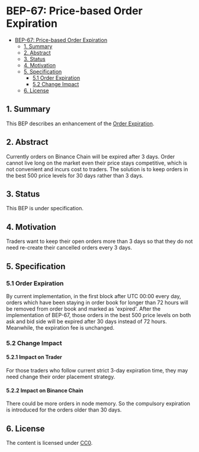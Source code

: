 # BEP-67: Price-based Order Expiration

- [BEP-67: Price-based Order Expiration](#bep-67-Price-based-order-expiration)
  - [1. Summary](#1-summary)
  - [2. Abstract](#2-abstract)
  - [3. Status](#3-status)
  - [4. Motivation](#4-motivation)
  - [5. Specification](#5-specification)
    - [5.1 Order Expiration](#51-order-expiration)
    - [5.2 Change Impact](#52-change-impact)
  - [6. License](#6-license)

## 1. Summary 

This BEP describes an enhancement of the [Order Expiration](https://docs.binance.org/faq.html#what-is-order-expire).  

## 2. Abstract

Currently orders on Binance Chain will be expired after 3 days. Order cannot live long on the market even their price stays competitive, which is not convenient and incurs cost to traders. The solution is to keep orders in the best 500 price levels for 30 days rather than 3 days.

## 3. Status

This BEP is under specification.

## 4. Motivation

Traders want to keep their open orders more than 3 days so that they do not need re-create their cancelled orders every 3 days. 


## 5. Specification

###  5.1 Order Expiration
By current implementation, in the first block after UTC 00:00 every day, orders which have been staying in order book for longer than 72 hours will be removed from order book and marked as 'expired'. 
After the implementation of BEP-67, those orders in the best 500 price levels on both ask and bid side will be expired after 30 days instead of 72 hours. Meanwhile, the expiration fee is unchanged.


###  5.2 Change Impact
####  5.2.1 Impact on Trader
For those traders who follow current strict 3-day expiration time, they may need change their order placement strategy.
####  5.2.2 Impact on Binance Chain
There could be more orders in node memory. So the compulsory expiration is introduced for the orders older than 30 days.
## 6. License

The content is licensed under [CC0](https://creativecommons.org/publicdomain/zero/1.0/).



